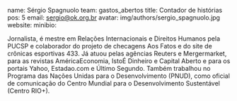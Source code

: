 name: Sérgio Spagnuolo
team: gastos_abertos
title: Contador de histórias
pos: 5
email: sergio@ok.org.br
avatar: img/authors/sergio_spagnuolo.jpg
website: 
minibio:

Jornalista, é mestre em Relações Internacionais e Direitos Humanos pela PUC­SP e colaborador do projeto de checagens Aos Fatos e do site de crônicas esportivas 4­3­3. Já atuou pelas agências Reuters e Mergermarket, para as revistas AméricaEconomia, IstoÉ Dinheiro e Capital Aberto e para os portais Yahoo, Estadao.com e Último Segundo. Também trabalhou no Programa das Nações Unidas para o Desenvolvimento (PNUD), como oficial de comunicação do Centro Mundial para o Desenvolvimento Sustentável (Centro RIO+).
